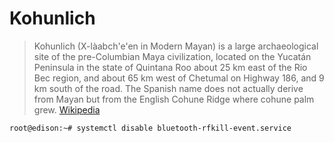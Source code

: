 # Kohunlich

> Kohunlich (X-làabch'e'en in Modern Mayan) is a large archaeological site of the pre-Columbian Maya civilization, located on the Yucatán Peninsula in the state of Quintana Roo about 25 km east of the Rio Bec region, and about 65 km west of Chetumal on Highway 186, and 9 km south of the road. The Spanish name does not actually derive from Mayan but from the English Cohune Ridge where cohune palm grew. [Wikipedia](https://en.wikipedia.org/wiki/Kohunlich)

```sh
root@edison:~# systemctl disable bluetooth-rfkill-event.service

```